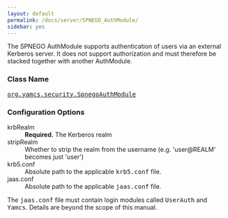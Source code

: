 ```yaml
---
layout: default
permalink: /docs/server/SPNEGO_AuthModule/
sidebar: yes
---
```


The SPNEGO AuthModule supports authentication of users via an external Kerberos server. It does not support authorization and must therefore be stacked together with another AuthModule.

### Class Name
[<tt>org.yamcs.security.SpnegoAuthModule</tt>](https://javadoc.io/page/org.yamcs/yamcs-core/latest/org/yamcs/security/SpnegoAuthModule.html)


### Configuration Options

<dl>
  <dt>krbRealm</dt>
  <dd>
    <b>Required.</b> The Kerberos realm
  </dd>
  <dt>stripRealm</dt>
  <dd>Whether to strip the realm from the username (e.g. 'user@REALM' becomes just 'user')</dd>
  <dt>krb5.conf</dt>
  <dd>Absolute path to the applicable <tt>krb5.conf</tt> file.</dd>
  <dt>jaas.conf</dt>
  <dd>Absolute path to the applicable <tt>jaas.conf</tt> file.</dd>
</dl>

The <tt>jaas.conf</tt> file must contain login modules called <tt>UserAuth</tt> and <tt>Yamcs</tt>. Details are beyond the scope of this manual.

